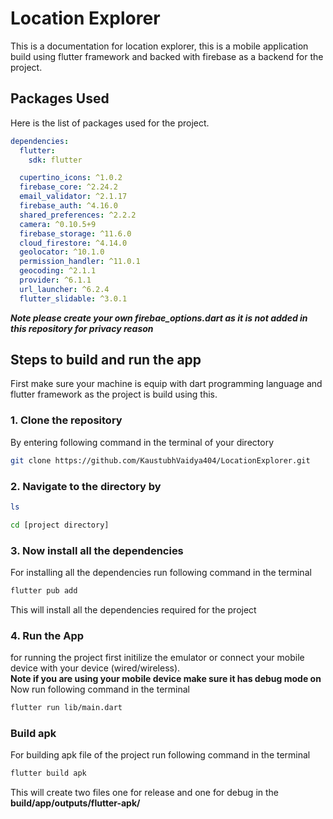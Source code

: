 
# Location Explorer 

This is a documentation for location explorer, this is a mobile application build using flutter framework and backed with firebase as a backend for the project.

## Packages Used

Here is the list of packages used for the project.

```yaml
dependencies:
  flutter:
    sdk: flutter

  cupertino_icons: ^1.0.2
  firebase_core: ^2.24.2 
  email_validator: ^2.1.17
  firebase_auth: ^4.16.0
  shared_preferences: ^2.2.2
  camera: ^0.10.5+9
  firebase_storage: ^11.6.0
  cloud_firestore: ^4.14.0
  geolocator: ^10.1.0
  permission_handler: ^11.0.1
  geocoding: ^2.1.1
  provider: ^6.1.1
  url_launcher: ^6.2.4
  flutter_slidable: ^3.0.1
 ```



***Note please create your own firebae_options.dart as it is not added in this repository for privacy reason***

## Steps to build and run the app 

First make sure your machine is equip with dart programming language and flutter framework as the project is build using this.

### 1. Clone the repository 
By entering following command in the terminal of your directory
```bash
git clone https://github.com/KaustubhVaidya404/LocationExplorer.git
```

### 2. Navigate to the directory by 
```bash
ls 
```
```bash
cd [project directory]
```

### 3. Now install all the dependencies 
For installing all the dependencies run following command in the terminal
```bash
flutter pub add
```
This will install all the dependencies required for the project

### 4. Run the App 
for running the project first initilize the emulator or connect your mobile device with your device (wired/wireless).  \
**Note if you are using your mobile device make sure it has debug mode on** \
Now run following command in the terminal
```bash
flutter run lib/main.dart
```

### Build apk
For building apk file of the project run following command in the terminal 
```bash
flutter build apk 
```
This will create two files one for release and one for debug in the **build/app/outputs/flutter-apk/** 
